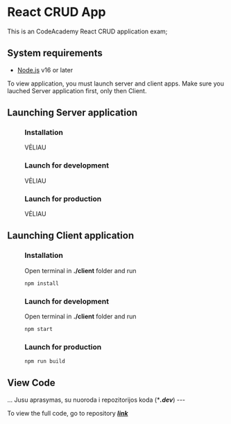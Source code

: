 # React CRUD App
This is an CodeAcademy React CRUD application exam;

## System requirements
* [Node.js](https://nodejs.org/en/) v16 or later
  
To view application, you must launch server and client apps.
Make sure you lauched Server application first, only then Client.


## Launching Server application
<div style="padding-left: 40px">

### Installation
VĖLIAU

### Launch for development
VĖLIAU

### Launch for production
VĖLIAU
</div>

## Launching Client application

<div style="padding-left: 40px">

### Installation
Open terminal in __./client__ folder and run 
```bash
npm install
```

### Launch for development
Open terminal in __./client__ folder and run 
```bash
npm start
```

### Launch for production
```bash
npm run build
```
</div>


## View Code
... Jusu aprasymas, su nuoroda i repozitorijos koda (****.dev***) ---

To view the full code, go to repository ***[link](https://github.com/Spickeyy/react-crud)***